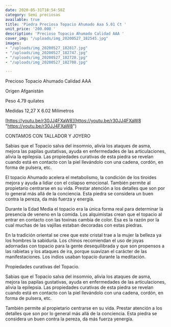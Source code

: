```yaml
---
date: 2020-05-31T18:54:58Z
category: Semi preciosas
available: true
title: 'Piedra Preciosa Topacio Ahumado Aaa 5.01 Ct '
unit_price: '200.000 '
description: 'Precioso Topacio Ahumado Calidad AAA '
cover_img: "/uploads/img_20200527_182545.jpg"
images:
- "/uploads/img_20200527_182817.jpg"
- "/uploads/img_20200527_182747.jpg"
- "/uploads/img_20200527_182728.jpg"
- "/uploads/img_20200527_182708.jpg"

---
```

Precioso Topacio Ahumado Calidad AAA 

Origen Afganistán 

Peso 4.79 quilates

Medidas 12,27 X 6.02 Milímetros 

[https://youtu.be/r30JJ4FXaW8](https://youtu.be/r30JJ4FXaW8 "https://youtu.be/r30JJ4FXaW8")

CONTAMOS CON TALLADOR Y JOYERO

Sabias que el Topacio salva del insomnio, alivia los ataques de asma, mejora las papilas gustativas, ayuda en enfermedades de las articulaciones, alivia la epilepsia. Las propiedades curativas de esta piedra se revelan cuando está en contacto con la piel llevándolo con una cadena, cordón, en forma de pulsera, etc.

El topacio Ahumado acelera el metabolismo, la condición de los tiroides mejora y ayuda a lidiar con el colapso emocional. También permite al propietario centrarse en su vida. Prestar atención a los detalles que son por lo general más allá de la conciencia. Esta piedra se considera un buen contra la pereza, da más fuerza y ​​energía.

Durante la Edad Media el topacio era la única forma real para determinar la presencia de veneno en la comida. Los alquimistas crean que el topacio al entrar en contacto con las toxinas cambia de color. Esa es la razón por la cual muchas de las vajillas estaban decoradas con estas piedras.

En la tradición oriental se cree que este cristal trae a la mujer la belleza ya los hombres la sabiduría. Los chinos recomiendan el uso de joyas adornadas con topacio para la gente desequilibrada y que son propensos a las rabietas y los ataques de ira, porque suavizan el carácter de las manifestaciones. Los indios usaban topacio durante la meditación.

Propiedades curativas del Topacio.

Sabias que el Topacio salva del insomnio, alivia los ataques de asma, mejora las papilas gustativas, ayuda en enfermedades de las articulaciones, alivia la epilepsia. Las propiedades curativas de esta piedra se revelan cuando está en contacto con la piel llevándolo con una cadena, cordón, en forma de pulsera, etc.

También permite al propietario centrarse en su vida. Prestar atención a los detalles que son por lo general más allá de la conciencia. Esta piedra se considera un buen contra la pereza, da más fuerza y ​​energía.